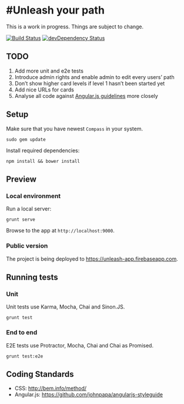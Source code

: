 # #Unleash your path

This is a work in progress. Things are subject to change.

[![Build Status](https://travis-ci.org/x-team/unleash.svg?branch=master)](https://travis-ci.org/x-team/unleash)
[![devDependency Status](https://david-dm.org/x-team/unleash/dev-status.svg)](https://david-dm.org/x-team/unleash#info=devDependencies)

## TODO

1. Add more unit and e2e tests
2. Introduce admin rights and enable admin to edit every users’ path
3. Don’t show higher card levels if level 1 hasn’t been started yet
4. Add nice URLs for cards
5. Analyse all code against [Angular.js guidelines](#coding-standards) more closely

## Setup

Make sure that you have newest `Compass` in your system.

```
sudo gem update
```

Install required dependencies:

```
npm install && bower install
```

## Preview 

### Local environment

Run a local server:

```
grunt serve
```

Browse to the app at `http://localhost:9000`.

### Public version

The project is being deployed to https://unleash-app.firebaseapp.com.

## Running tests

### Unit

Unit tests use Karma, Mocha, Chai and Sinon.JS.

```
grunt test
```

### End to end

E2E tests use Protractor, Mocha, Chai and Chai as Promised.

```
grunt test:e2e
```

## Coding Standards

* CSS: http://bem.info/method/
* Angular.js: https://github.com/johnpapa/angularjs-styleguide
